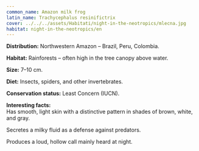 ```yaml
---
common_name: Amazon milk frog
latin_name: Trachycephalus resinifictrix
cover: ../../../assets/Habitati/night-in-the-neotropics/mlecna.jpg
habitat: night-in-the-neotropics/en
---
```

**Distribution:** Northwestern Amazon – Brazil, Peru, Colombia.  

**Habitat:** Rainforests – often high in the tree canopy above water.  

**Size:** 7–10 cm.  

**Diet:** Insects, spiders, and other invertebrates.  

**Conservation status:** Least Concern (IUCN).  

**Interesting facts:**  
Has smooth, light skin with a distinctive pattern in shades of brown, white, and gray.  

Secretes a milky fluid as a defense against predators.  

Produces a loud, hollow call mainly heard at night.
